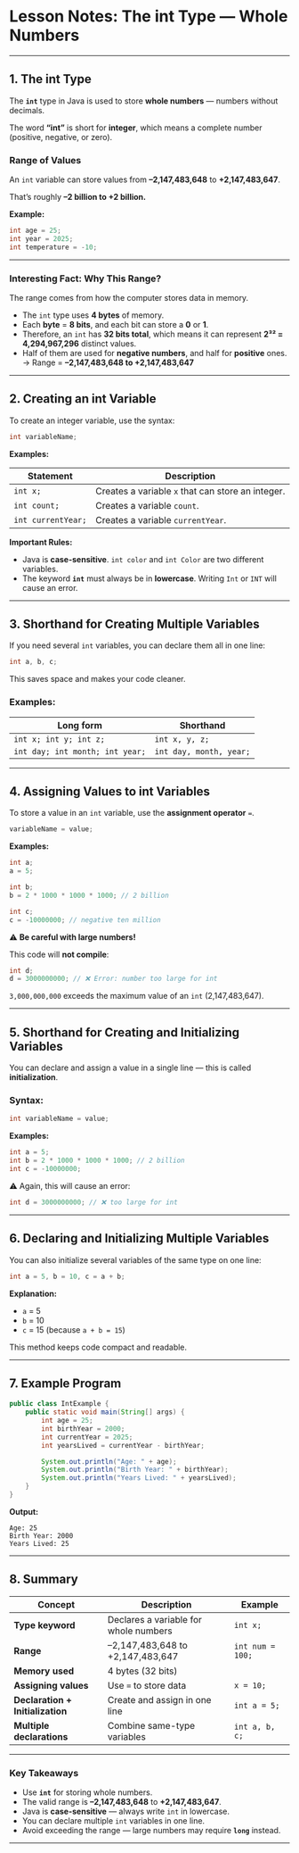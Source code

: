 
# **Lesson Notes: The int Type — Whole Numbers**

---

## **1. The int Type**

The **`int`** type in Java is used to store **whole numbers** — numbers without decimals.

The word **“int”** is short for **integer**, which means a complete number (positive, negative, or zero).

### **Range of Values**

An `int` variable can store values from **–2,147,483,648** to **+2,147,483,647**.

That’s roughly **–2 billion to +2 billion.**

**Example:**

```java
int age = 25;
int year = 2025;
int temperature = -10;
```

---

### **Interesting Fact: Why This Range?**

The range comes from how the computer stores data in memory.

* The `int` type uses **4 bytes** of memory.
* Each **byte** = **8 bits**, and each bit can store a **0** or **1**.
* Therefore, an `int` has **32 bits total**, which means it can represent
  **2³² = 4,294,967,296** distinct values.
* Half of them are used for **negative numbers**, and half for **positive** ones.
  → Range = **–2,147,483,648 to +2,147,483,647**

---

## **2. Creating an int Variable**

To create an integer variable, use the syntax:

```java
int variableName;
```

**Examples:**

| **Statement**      | **Description**                                   |
| ------------------ | ------------------------------------------------- |
| `int x;`           | Creates a variable `x` that can store an integer. |
| `int count;`       | Creates a variable `count`.                       |
| `int currentYear;` | Creates a variable `currentYear`.                 |

**Important Rules:**

* Java is **case-sensitive**.
  `int color` and `int Color` are two different variables.
* The keyword **`int`** must always be in **lowercase**.
  Writing `Int` or `INT` will cause an error.

---

## **3. Shorthand for Creating Multiple Variables**

If you need several `int` variables, you can declare them all in one line:

```java
int a, b, c;
```

This saves space and makes your code cleaner.

### **Examples:**

| **Long form**                   | **Shorthand**           |
| ------------------------------- | ----------------------- |
| `int x; int y; int z;`          | `int x, y, z;`          |
| `int day; int month; int year;` | `int day, month, year;` |

---

## **4. Assigning Values to int Variables**

To store a value in an `int` variable, use the **assignment operator** `=`.

```java
variableName = value;
```

**Examples:**

```java
int a;
a = 5;

int b;
b = 2 * 1000 * 1000 * 1000; // 2 billion

int c;
c = -10000000; // negative ten million
```

⚠️ **Be careful with large numbers!**

This code will **not compile**:

```java
int d;
d = 3000000000; // ❌ Error: number too large for int
```

`3,000,000,000` exceeds the maximum value of an `int` (2,147,483,647).

---

## **5. Shorthand for Creating and Initializing Variables**

You can declare and assign a value in a single line — this is called **initialization**.

### **Syntax:**

```java
int variableName = value;
```

**Examples:**

```java
int a = 5;
int b = 2 * 1000 * 1000 * 1000; // 2 billion
int c = -10000000;
```

⚠️ Again, this will cause an error:

```java
int d = 3000000000; // ❌ too large for int
```

---

## **6. Declaring and Initializing Multiple Variables**

You can also initialize several variables of the same type on one line:

```java
int a = 5, b = 10, c = a + b;
```

**Explanation:**

* `a` = 5
* `b` = 10
* `c` = 15 (because `a + b = 15`)

This method keeps code compact and readable.

---

## **7. Example Program**

```java
public class IntExample {
    public static void main(String[] args) {
        int age = 25;
        int birthYear = 2000;
        int currentYear = 2025;
        int yearsLived = currentYear - birthYear;

        System.out.println("Age: " + age);
        System.out.println("Birth Year: " + birthYear);
        System.out.println("Years Lived: " + yearsLived);
    }
}
```

**Output:**

```
Age: 25
Birth Year: 2000
Years Lived: 25
```

---

## **8. Summary**

| **Concept**                      | **Description**                       | **Example**      |
| -------------------------------- | ------------------------------------- | ---------------- |
| **Type keyword**                 | Declares a variable for whole numbers | `int x;`         |
| **Range**                        | –2,147,483,648 to +2,147,483,647      | `int num = 100;` |
| **Memory used**                  | 4 bytes (32 bits)                     |                  |
| **Assigning values**             | Use `=` to store data                 | `x = 10;`        |
| **Declaration + Initialization** | Create and assign in one line         | `int a = 5;`     |
| **Multiple declarations**        | Combine same-type variables           | `int a, b, c;`   |

---

### **Key Takeaways**

* Use **`int`** for storing whole numbers.
* The valid range is **–2,147,483,648** to **+2,147,483,647**.
* Java is **case-sensitive** — always write `int` in lowercase.
* You can declare multiple `int` variables in one line.
* Avoid exceeding the range — large numbers may require **`long`** instead.

---
